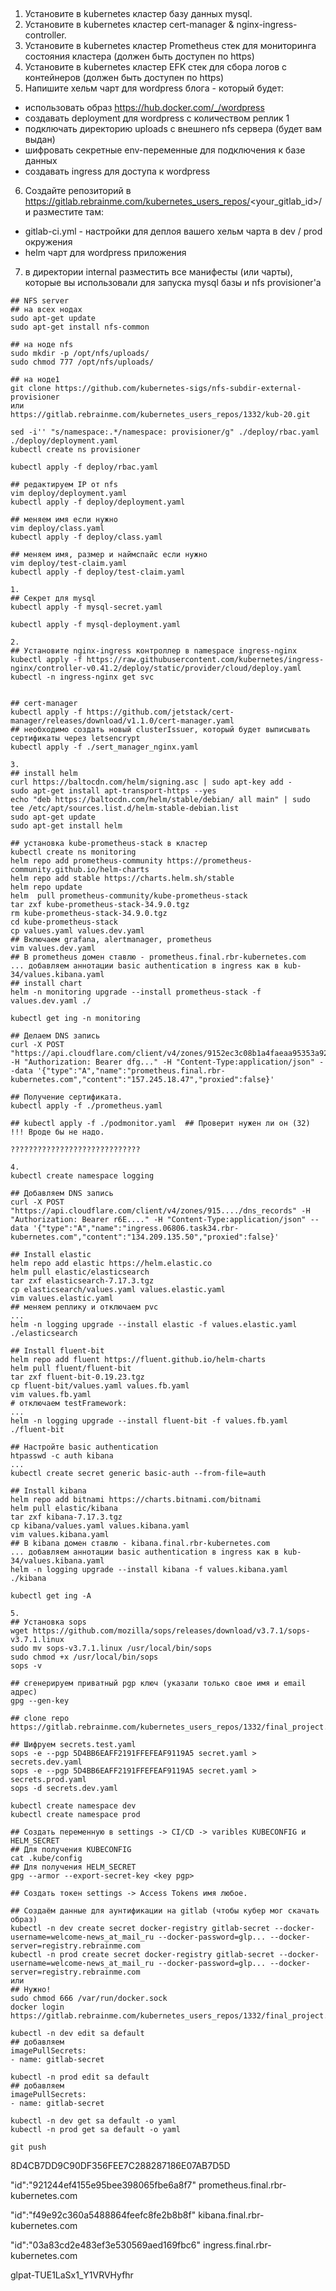 ## 

1. Установите в kubernetes кластер базу данных mysql.
2. Установите в kubernetes кластер cert-manager & nginx-ingress-controller.
3. Установите в kubernetes кластер Prometheus стек для мониторинга состояния кластера (должен быть доступен по https)
4. Установите в kubernetes кластер EFK стек для сбора логов с контейнеров (должен быть доступен по https)
5. Напишите хельм чарт для wordpress блога - который будет:
* использовать образ https://hub.docker.com/_/wordpress
* создавать deployment для wordpress с количеством реплик 1
* подключать директорию uploads с внешнего nfs сервера (будет вам выдан)
* шифровать секретные env-переменные для подключения к базе данных
* создавать ingress для доступа к wordpress
6. Создайте репозиторий в https://gitlab.rebrainme.com/kubernetes_users_repos/<your_gitlab_id>/ и разместите там:
* gitlab-ci.yml - настройки для деплоя вашего хельм чарта в dev / prod окружения
* helm чарт для wordpress приложения
7. в директории internal разместить все манифесты (или чарты), которые вы использовали для запуска mysql базы и nfs provisioner'а

```
## NFS server
## на всех нодах 
sudo apt-get update
sudo apt-get install nfs-common

## на ноде nfs
sudo mkdir -p /opt/nfs/uploads/
sudo chmod 777 /opt/nfs/uploads/

## на ноде1
git clone https://github.com/kubernetes-sigs/nfs-subdir-external-provisioner
или
https://gitlab.rebrainme.com/kubernetes_users_repos/1332/kub-20.git

sed -i'' "s/namespace:.*/namespace: provisioner/g" ./deploy/rbac.yaml ./deploy/deployment.yaml
kubectl create ns provisioner

kubectl apply -f deploy/rbac.yaml

## редактируем IP от nfs
vim deploy/deployment.yaml
kubectl apply -f deploy/deployment.yaml

## меняем имя если нужно
vim deploy/class.yaml
kubectl apply -f deploy/class.yaml

## меняем имя, размер и наймспайс если нужно
vim deploy/test-claim.yaml
kubectl apply -f deploy/test-claim.yaml

1.
## Секрет для mysql
kubectl apply -f mysql-secret.yaml

kubectl apply -f mysql-deployment.yaml

2.
## Установите nginx-ingress контроллер в namespace ingress-nginx
kubectl apply -f https://raw.githubusercontent.com/kubernetes/ingress-nginx/controller-v0.41.2/deploy/static/provider/cloud/deploy.yaml
kubectl -n ingress-nginx get svc


## cert-manager
kubectl apply -f https://github.com/jetstack/cert-manager/releases/download/v1.1.0/cert-manager.yaml
## необходимо создать новый clusterIssuer, который будет выписывать сертификаты через letsencrypt
kubectl apply -f ./sert_manager_nginx.yaml

3.
## install helm
curl https://baltocdn.com/helm/signing.asc | sudo apt-key add -
sudo apt-get install apt-transport-https --yes
echo "deb https://baltocdn.com/helm/stable/debian/ all main" | sudo tee /etc/apt/sources.list.d/helm-stable-debian.list
sudo apt-get update
sudo apt-get install helm

## установка kube-prometheus-stack в кластер
kubectl create ns monitoring
helm repo add prometheus-community https://prometheus-community.github.io/helm-charts
helm repo add stable https://charts.helm.sh/stable
helm repo update
helm  pull prometheus-community/kube-prometheus-stack
tar zxf kube-prometheus-stack-34.9.0.tgz
rm kube-prometheus-stack-34.9.0.tgz
cd kube-prometheus-stack
cp values.yaml values.dev.yaml
## Включаем grafana, alertmanager, prometheus
vim values.dev.yaml
## В prometheus домен ставлю - prometheus.final.rbr-kubernetes.com
... добавляем аннотации basic authentication в ingress как в kub-34/values.kibana.yaml
## install chart
helm -n monitoring upgrade --install prometheus-stack -f values.dev.yaml ./

kubectl get ing -n monitoring

## Делаем DNS запись
curl -X POST "https://api.cloudflare.com/client/v4/zones/9152ec3c08b1a4faeaa95353a929fcc5/dns_records" -H "Authorization: Bearer dfg..." -H "Content-Type:application/json" --data '{"type":"A","name":"prometheus.final.rbr-kubernetes.com","content":"157.245.18.47","proxied":false}'

## Получение сертификата.
kubectl apply -f ./prometheus.yaml

## kubectl apply -f ./podmonitor.yaml  ## Проверит нужен ли он (32) !!! Вроде бы не надо.

?????????????????????????????

4.
kubectl create namespace logging

## Добавляем DNS запись
curl -X POST "https://api.cloudflare.com/client/v4/zones/915..../dns_records" -H "Authorization: Bearer r6E...." -H "Content-Type:application/json" --data '{"type":"A","name":"ingress.06806.task34.rbr-kubernetes.com","content":"134.209.135.50","proxied":false}'

## Install elastic
helm repo add elastic https://helm.elastic.co
helm pull elastic/elasticsearch
tar zxf elasticsearch-7.17.3.tgz
cp elasticsearch/values.yaml values.elastic.yaml
vim values.elastic.yaml
## меняем реплику и отключаем pvc
...
helm -n logging upgrade --install elastic -f values.elastic.yaml ./elasticsearch
 
## Install fluent-bit
helm repo add fluent https://fluent.github.io/helm-charts
helm pull fluent/fluent-bit
tar zxf fluent-bit-0.19.23.tgz
cp fluent-bit/values.yaml values.fb.yaml
vim values.fb.yaml
# отключаем testFramework:
...
helm -n logging upgrade --install fluent-bit -f values.fb.yaml ./fluent-bit
 
## Настройте basic authentication
htpasswd -c auth kibana
...
kubectl create secret generic basic-auth --from-file=auth

## Install kibana
helm repo add bitnami https://charts.bitnami.com/bitnami
helm pull elastic/kibana
tar zxf kibana-7.17.3.tgz
cp kibana/values.yaml values.kibana.yaml
vim values.kibana.yaml
## В kibana домен ставлю - kibana.final.rbr-kubernetes.com
... добавляем аннотации basic authentication в ingress как в kub-34/values.kibana.yaml
helm -n logging upgrade --install kibana -f values.kibana.yaml ./kibana

kubectl get ing -A

5.
## Установка sops
wget https://github.com/mozilla/sops/releases/download/v3.7.1/sops-v3.7.1.linux
sudo mv sops-v3.7.1.linux /usr/local/bin/sops
sudo chmod +x /usr/local/bin/sops
sops -v

## сгенерируем приватный pgp ключ (указали только свое имя и email адрес)
gpg --gen-key

## clone repo
https://gitlab.rebrainme.com/kubernetes_users_repos/1332/final_project.git

## Шифруем secrets.test.yaml
sops -e --pgp 5D4BB6EAFF2191FFEFEAF9119A5 secret.yaml > secrets.dev.yaml
sops -e --pgp 5D4BB6EAFF2191FFEFEAF9119A5 secret.yaml > secrets.prod.yaml
sops -d secrets.dev.yaml

kubectl create namespace dev
kubectl create namespace prod

## Создать переменную в settings -> CI/CD -> varibles KUBECONFIG и HELM_SECRET
## Для получения KUBECONFIG
cat .kube/config
## Для получения HELM_SECRET
gpg --armor --export-secret-key <key pgp>

## Создать токен settings -> Access Tokens имя любое. 

## Создаём данные для аунтификации на gitlab (чтобы кубер мог скачать образ)
kubectl -n dev create secret docker-registry gitlab-secret --docker-username=welcome-news_at_mail_ru --docker-password=glp... --docker-server=registry.rebrainme.com
kubectl -n prod create secret docker-registry gitlab-secret --docker-username=welcome-news_at_mail_ru --docker-password=glp... --docker-server=registry.rebrainme.com
или
## Нужно!
sudo chmod 666 /var/run/docker.sock
docker login https://gitlab.rebrainme.com/kubernetes_users_repos/1332/final_project.git

kubectl -n dev edit sa default
## добавляем
imagePullSecrets:
- name: gitlab-secret

kubectl -n prod edit sa default
## добавляем
imagePullSecrets:
- name: gitlab-secret

kubectl -n dev get sa default -o yaml
kubectl -n prod get sa default -o yaml

git push 

```

8D4CB7DD9C90DF356FEE7C288287186E07AB7D5D

"id":"921244ef4155e95bee398065fbe6a8f7"  prometheus.final.rbr-kubernetes.com

"id":"f49e92c360a5488864feefc8fe2b8b8f"  kibana.final.rbr-kubernetes.com

"id":"03a83cd2e483ef3e530569aed169fbc6"  ingress.final.rbr-kubernetes.com

glpat-TUE1LaSx1_Y1VRVHyfhr
